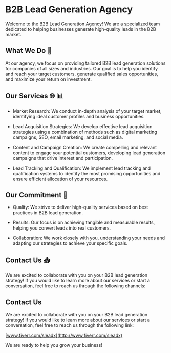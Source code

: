 # B2B Lead Generation Agency

Welcome to the B2B Lead Generation Agency! We are a specialized team dedicated to helping businesses generate high-quality leads in the B2B market.

## What We Do 🚀

At our agency, we focus on providing tailored B2B lead generation solutions for companies of all sizes and industries. Our goal is to help you identify and reach your target customers, generate qualified sales opportunities, and maximize your return on investment.

## Our Services 🌐 📊

- Market Research: We conduct in-depth analysis of your target market, identifying ideal customer profiles and business opportunities.

- Lead Acquisition Strategies: We develop effective lead acquisition strategies using a combination of methods such as digital marketing campaigns, SEO, email marketing, and social media.

- Content and Campaign Creation: We create compelling and relevant content to engage your potential customers, developing lead generation campaigns that drive interest and participation.

- Lead Tracking and Qualification: We implement lead tracking and qualification systems to identify the most promising opportunities and ensure efficient allocation of your resources.

## Our Commitment 🤝

- Quality: We strive to deliver high-quality services based on best practices in B2B lead generation.

- Results: Our focus is on achieving tangible and measurable results, helping you convert leads into real customers.

- Collaboration: We work closely with you, understanding your needs and adapting our strategies to achieve your specific goals.

## Contact Us 📥

We are excited to collaborate with you on your B2B lead generation strategy! If you would like to learn more about our services or start a conversation, feel free to reach us through the following channels:
## Contact Us

We are excited to collaborate with you on your B2B lead generation strategy! If you would like to learn more about our services or start a conversation, feel free to reach us through the following link:

[www.fiverr.com/sleadx](http://www.fiverr.com/sleadx)

We are ready to help you grow your business!
